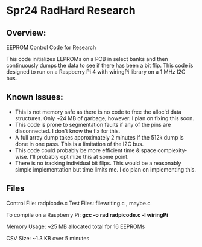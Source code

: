 # Spr24 RadHard Research

## Overview:
EEPROM Control Code for Research

This code initializes EEPROMs on a PCB in select banks and then continuously dumps the data to see if there has been a bit flip.
This code is designed to run on a Raspberry Pi 4 with wiringPi library on a 1 MHz I2C bus.

## Known Issues:
- This is not memory safe as there is no code to free the alloc'd data structures. Only ~24 MB of garbage, however. I plan on fixing this soon.
- This code is prone to segmentation faults if any of the pins are disconnected. I don't know the fix for this.
- A full array dump takes approximately 2 minutes if the 512k dump is done in one pass. This is a limitation of the I2C bus. 
- This code could probably be more efficient time & space complexity-wise. I'll probably optimize this at some point.
- There is no tracking individual bit flips. This would be a reasonably simple implementation but time limits me. I do plan on implementing this.

## Files
Control File: radpicode.c
Test Files: filewriting.c , maybe.c

To compile on a Raspberry Pi: **gcc -o rad radpicode.c -l wiringPi**

Memory Usage: ~25 MB allocated total for 16 EEPROMs

CSV Size: ~1.3 KB over 5 minutes
